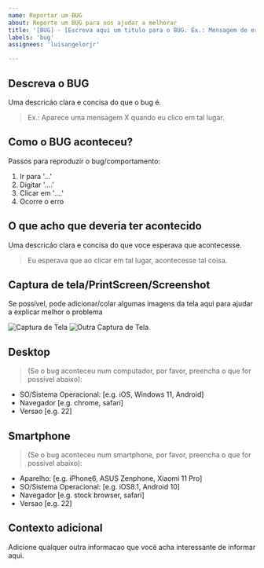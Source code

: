 ```yaml
---
name: Reportar um BUG
about: Reporte um BUG para nos ajudar a melhorar
title: '[BUG] - [Escreva aqui um titulo para o BUG. Ex.: Mensagem de erro 4001, Tela congelando, Nada acontece feijoada]'
labels: 'bug'
assignees: 'luisangelorjr'

---
```


## Descreva o BUG

Uma descricáo clara e concisa do que o bug é.
>Ex.: Aparece uma mensagem X quando eu clico em tal lugar.

## Como o BUG aconteceu?

Passos para reproduzir o bug/comportamento:

1. Ir para '...'
2. Digitar '....'
3. Clicar em '....'
4. Ocorre o erro

## O que acho que deveria ter acontecido

Uma descricáo clara e concisa do que voce esperava que acontecesse.
>Eu esperava que ao clicar em tal lugar, acontecesse tal coisa.

## Captura de tela/PrintScreen/Screenshot

Se possível, pode adicionar/colar algumas imagens da tela aqui para ajudar a explicar melhor o problema

![Captura de Tela](https://via.placeholder.com/384x250.png?text=Captura+de+Tela+Aqui)
![Outra Captura de Tela](https://via.placeholder.com/384x250.png?text=Outra+Captura+de+Tela+Aqui)


## Desktop

>(Se o bug aconteceu num computador, por favor, preencha o que for possível abaixo):

 - SO/Sistema Operacional: [e.g. iOS, Windows 11, Android]
 - Navegador [e.g. chrome, safari]
 - Versao [e.g. 22]


## Smartphone

>(Se o bug aconteceu num smartphone, por favor, preencha o que for possível abaixo):

 - Aparelho: [e.g. iPhone6, ASUS Zenphone, Xiaomi 11 Pro]
 - SO/Sistema Operacional: [e.g. iOS8.1, Android 10]
 - Navegador [e.g. stock browser, safari]
 - Versao [e.g. 22]

## Contexto adicional

Adicione qualquer outra informacao que vocë acha interessante de informar aqui.
